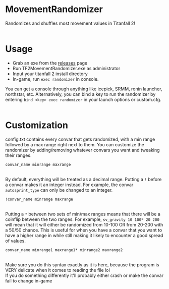 # MovementRandomizer
Randomizes and shuffles most movement values in Titanfall 2!
<br><br>

# Usage
* Grab an exe from the [releases](https://github.com/Nextracer1/MovementRandomizer/releases) page
* Run TF2MovementRandomizer.exe as administrator 
* Input your titanfall 2 install directory
* In-game, run `exec randomizer` in console.

You can get a console through anything like icepick, SRMM, ronin launcher, northstar, etc. Alternatively, you can bind a key to run the randomizer by entering `bind <key> exec randomizer` in your launch options or custom.cfg.
<br><br>



# Customization
config.txt contains every convar that gets randomized, with a min range followed by a max range right next to them. You can customize the randomizer by adding/removing whatever convars you want and tweaking their ranges.

`convar_name minrange maxrange`


<br>By default, everything will be treated as a decimal range. Putting a `!` before a convar makes it an integer instead. For example, the convar `autosprint_type` can only be changed to an integer.

`!convar_name minrange maxrange`


<br>Putting a `*` between two sets of min/max ranges means that there will be a coinflip between the two ranges. For example, `sv_gravity 10 100* 20 200` will mean that it will either be randomized from 10-100 OR from 20-200 with a 50/50 chance. This is useful for when you have a convar that you want to have a higher range in while still making it likely to encounter a good spread of values.

`convar_name minrange1 maxrange1* minrange2 maxrange2`



<br>Make sure you do this syntax exactly as it is here, because the program is VERY delicate when it comes to reading the file lol<br>
If you do something differently it'll probably either crash or make the convar fail to change in-game
